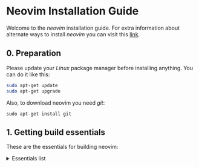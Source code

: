 # Neovim Installation Guide

Welcome to the *neovim* installation guide. For extra information about alternate ways to install *neovim* you can visit this [link](https://github.com/neovim/neovim/wiki/Installing-Neovim).

## 0. Preparation

Please update your *Linux* package manager before installing anything. You can do it like this:

```sh
sudo apt-get update
sudo apt-get upgrade
```

Also, to download neovim you need *git*:

```shell
sudo apt-get install git
```

## 1. Getting build essentials

These are the essentials for building neovim:

<details>
	<summary>Essentials list</summary>
<ul>
  <li><pre>build-essential</pre></li>
  <li><pre>ninja-build</pre></li>
  <li><pre>gettext</pre></li>
  <li><pre>libtool</pre></li>
  <li><pre>libtool-bin</pre></li>
  <li><pre>autoconf</pre></li>
  <li><pre>automake</pre></li>
  <li><pre>cmake</pre></li>
  <li><pre>pkg-config</pre></li>
  <li><pre>unzip</pre></li>
  <li><pre>mercurial (with Debian)</pre></li>
</ul>

You can get these essentials like this:

```shell
sudo apt-get install -y build-essential ninja-build gettext libtool libtool-bin autoconf automake cmake pkg-config unzip
# Only if you use Debian like me.
sudo apt-get install -y mercurial
```

## 2.  Building and installing *neovim* from source

These steps will install neovim to `/usr/local`, if you want to install it in another place you can visit this [link](https://github.com/neovim/neovim/wiki/Installing-Neovim#install-from-source).

```bash
# 1. Go to the directory where you want to download neovim.
mkdir ~/downloads && cd ~/downloads
# 2. Download neovim (this will download the latest bleeding-edge version)
git clone https://github.com/neovim/neovim && cd neovim
# 3. Build neovim
make CMAKE_BUILD_TYPE=Release
# 4. Install neovim to /usr/local
sudo make install
```

### Uninstalling *neovim*

If you want to install neovim – for example, if you want to update neovim – you can do it like this:

```shell
sudo rm /usr/local/bin/nvim
sudo rm -r /usr/local/share/nvim/
```


